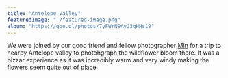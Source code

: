 ```yaml
---
title: "Antelope Valley"
featuredImage: "./featured-image.png"
album: "https://goo.gl/photos/7yFWrN9AyJ3qHHs19"
---
```

We were joined by our good friend and fellow photographer [Min](https://twitter.com/desertmint) for a trip to nearby
Antelope valley to photohgraph the wildflower bloom there. It was a bizzar experience as it was incredibly warm and very windy
making the flowers seem quite out of place.
